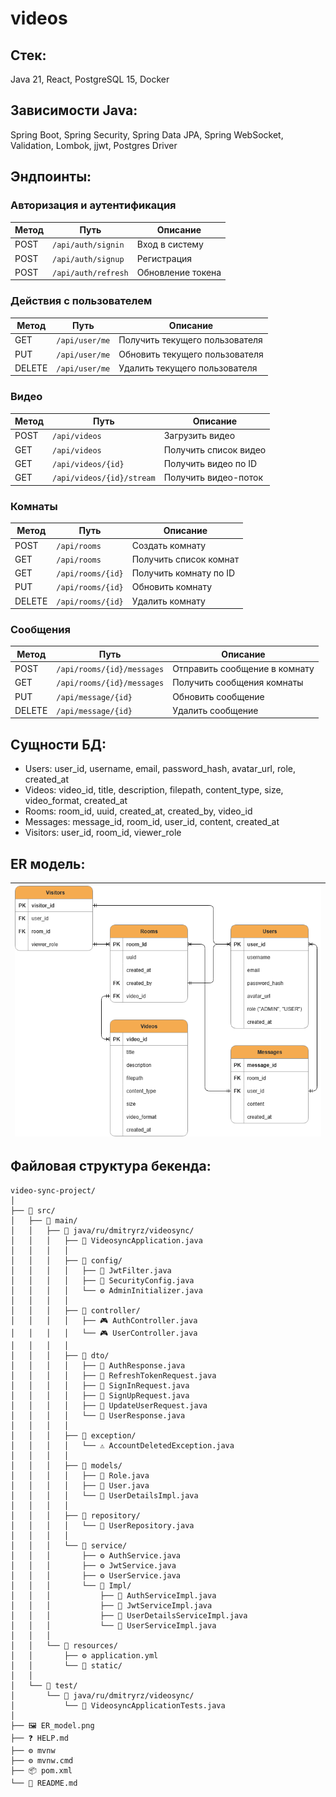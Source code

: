 # videos

## Стек:
Java 21, React, PostgreSQL 15, Docker

## Зависимости Java:
Spring Boot, Spring Security, Spring Data JPA, Spring WebSocket, Validation, Lombok, jjwt, Postgres Driver

## Эндпоинты:

### Авторизация и аутентификация
| Метод | Путь | Описание |
|-------|------|----------|
| POST | `/api/auth/signin` | Вход в систему |
| POST | `/api/auth/signup` | Регистрация |
| POST | `/api/auth/refresh` | Обновление токена |

### Действия с пользователем
| Метод  | Путь           | Описание                       |
|--------|----------------|--------------------------------|
| GET    | `/api/user/me` | Получить текущего пользователя |
| PUT    | `/api/user/me` | Обновить текущего пользователя |
| DELETE | `/api/user/me` | Удалить текущего пользователя  |

### Видео
| Метод | Путь | Описание |
|-------|------|----------|
| POST | `/api/videos` | Загрузить видео |
| GET | `/api/videos` | Получить список видео |
| GET | `/api/videos/{id}` | Получить видео по ID |
| GET | `/api/videos/{id}/stream` | Получить видео-поток |

### Комнаты
| Метод | Путь | Описание |
|-------|------|----------|
| POST | `/api/rooms` | Создать комнату |
| GET | `/api/rooms` | Получить список комнат |
| GET | `/api/rooms/{id}` | Получить комнату по ID |
| PUT | `/api/rooms/{id}` | Обновить комнату |
| DELETE | `/api/rooms/{id}` | Удалить комнату |

### Сообщения
| Метод | Путь | Описание |
|-------|------|----------|
| POST | `/api/rooms/{id}/messages` | Отправить сообщение в комнату |
| GET | `/api/rooms/{id}/messages` | Получить сообщения комнаты |
| PUT | `/api/message/{id}` | Обновить сообщение |
| DELETE | `/api/message/{id}` | Удалить сообщение |

## Сущности БД:
- Users: user_id, username, email, password_hash, avatar_url, role, created_at 
- Videos: video_id, title, description, filepath, content_type, size, video_format, created_at
- Rooms: room_id, uuid, created_at, created_by, video_id
- Messages: message_id, room_id, user_id, content, created_at
- Visitors: user_id, room_id, viewer_role

## ER модель:
| <img src="ER_model.png" alt="ER Model" width="500"/> |
|------------------------------------------------------|

## Файловая структура бекенда:
```
video-sync-project/
│
├── 📁 src/
│   ├── 📁 main/
│   │   ├── 📁 java/ru/dmitryrz/videosync/
│   │   │   ├── 🚀 VideosyncApplication.java
│   │   │   │
│   │   │   ├── 📁 config/
│   │   │   │   ├── 🔐 JwtFilter.java
│   │   │   │   ├── 🔐 SecurityConfig.java
│   │   │   │   └── ⚙️ AdminInitializer.java
│   │   │   │
│   │   │   ├── 📁 controller/
│   │   │   │   ├── 🎮 AuthController.java
│   │   │   │   └── 🎮 UserController.java
│   │   │   │
│   │   │   ├── 📁 dto/
│   │   │   │   ├── 📄 AuthResponse.java
│   │   │   │   ├── 📄 RefreshTokenRequest.java
│   │   │   │   ├── 📄 SignInRequest.java
│   │   │   │   ├── 📄 SignUpRequest.java
│   │   │   │   ├── 📄 UpdateUserRequest.java
│   │   │   │   └── 📄 UserResponse.java
│   │   │   │
│   │   │   ├── 📁 exception/
│   │   │   │   └── ⚠️ AccountDeletedException.java
│   │   │   │
│   │   │   ├── 📁 models/
│   │   │   │   ├── 👥 Role.java
│   │   │   │   ├── 👤 User.java
│   │   │   │   └── 👤 UserDetailsImpl.java
│   │   │   │
│   │   │   ├── 📁 repository/
│   │   │   │   └── 💾 UserRepository.java
│   │   │   │
│   │   │   └── 📁 service/
│   │   │       ├── ⚙️ AuthService.java
│   │   │       ├── ⚙️ JwtService.java
│   │   │       ├── ⚙️ UserService.java
│   │   │       └── 📁 Impl/
│   │   │           ├── 🔧 AuthServiceImpl.java
│   │   │           ├── 🔧 JwtServiceImpl.java
│   │   │           ├── 🔧 UserDetailsServiceImpl.java
│   │   │           └── 🔧 UserServiceImpl.java
│   │   │
│   │   └── 📁 resources/
│   │       ├── ⚙️ application.yml
│   │       └── 📁 static/
│   │
│   └── 📁 test/
│       └── 📁 java/ru/dmitryrz/videosync/
│           └── 🧪 VideosyncApplicationTests.java
│
├── 🖼️ ER_model.png
├── ❓ HELP.md
├── ⚙️ mvnw
├── ⚙️ mvnw.cmd
├── 📦 pom.xml
└── 📖 README.md
```
